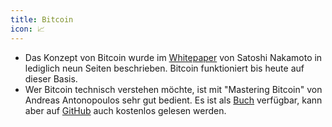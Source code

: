 ```yaml
---
title: Bitcoin
icon: 📈
---
```


- Das Konzept von Bitcoin wurde im [Whitepaper](https://bitcoin.org/bitcoin.pdf) von Satoshi Nakamoto in lediglich neun Seiten beschrieben. Bitcoin funktioniert bis heute auf dieser Basis.
- Wer Bitcoin technisch verstehen möchte, ist mit "Mastering Bitcoin" von Andreas Antonopoulos sehr gut bedient. Es ist als [Buch](https://www.orellfuessli.ch/shop/home/artikeldetails/ID45781442.html) verfügbar, kann aber auf [GitHub](https://github.com/bitcoinbook/bitcoinbook) auch kostenlos gelesen werden.
